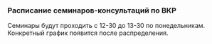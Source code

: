 
### Расписание семинаров-консультаций по ВКР 

Семинары будут проходить с 12-30 до 13-30 по понедельникам. Конкретный график появится после распределения.

